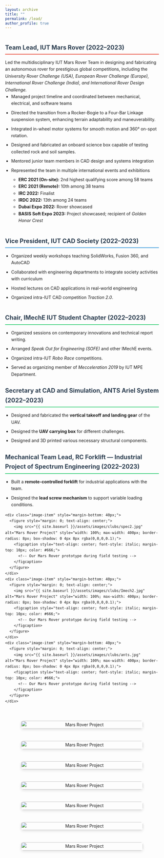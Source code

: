 ```yaml
---
layout: archive
title: ""
permalink: /lead/
author_profile: true
---
```

<div class="leadership-container" style="display: flex; gap: 40px; flex-wrap: wrap; align-items: flex-start;">
  <!-- Left Column - Leadership Roles -->
  <div class="left-column" style="flex: 1; min-width: 300px;">
    <!-- Mars Rover -->
    <div class="leadership-item" style="margin-bottom: 40px;">
      <h3 style="color: #2c3e50; border-bottom: 2px solid #e74c3c; padding-bottom: 5px; margin-bottom: 15px;">
        Team Lead, IUT Mars Rover (2022–2023)
      </h3>
      Led the multidisciplinary IUT Mars Rover Team in designing and fabricating an autonomous rover for prestigious global competitions, including the <em>University Rover Challenge (USA), European Rover Challenge (Europe), International Rover Challenge (India), and International Rover Design Challenge.</em>
      <ul style="padding-left: 20px; line-height: 1.6;">
        <li style="margin-bottom: 8px;">Managed project timeline and coordinated between mechanical, electrical, and software teams</li>
        <li style="margin-bottom: 8px;">Directed the transition from a Rocker-Bogie to a Four-Bar Linkage suspension system, enhancing terrain adaptability and maneuverability.</li>
        <li style="margin-bottom: 8px;">Integrated in-wheel motor systems for smooth motion and 360° on-spot rotation.</li>
        <li style="margin-bottom: 8px;"> Designed and fabricated an onboard science box capable of testing collected rock and soil samples.</li>
        <li style="margin-bottom: 8px;">Mentored junior team members in CAD design and systems integration</li>
        <li style="margin-bottom: 8px;">Represented the team in multiple international events and exhibitions</li>  
            <ul>
                <li><strong>ERC 2021 (On-site):</strong> 2nd highest qualifying score among 58 teams</li>
                <li><strong>ERC 2021 (Remote):</strong> 10th among 38 teams</li>
                <li><strong>IRC 2022:</strong> Finalist</li>
                <li><strong>IRDC 2022:</strong> 13th among 24 teams</li>
                <li><strong>Dubai Expo 2022:</strong> Rover showcased</li>
                <li><strong>BASIS Soft Expo 2023:</strong> Project showcased; recipient of <em>Golden Honor Crest</em></li>
            </ul>      
      </ul>
    </div>
    <!-- CAD Society -->
    <div class="leadership-item" style="margin-bottom: 40px;">
      <h3 style="color: #2c3e50; border-bottom: 2px solid #3498db; padding-bottom: 5px; margin-bottom: 15px;">
        Vice President, IUT CAD Society (2022–2023)
      </h3>
      <ul style="padding-left: 20px; line-height: 1.6;">
        <li style="margin-bottom: 8px;">Organized weekly workshops teaching SolidWorks, Fusion 360, and AutoCAD</li>
        <li style="margin-bottom: 8px;">Collaborated with engineering departments to integrate society activities with curriculum</li>
        <li style="margin-bottom: 8px;">Hosted lectures on CAD applications in real-world engineering</li>
        <li style="margin-bottom: 8px;">Organized intra-IUT CAD competition <em>Traction 2.0</em>.</li>
      </ul>
    </div>
    <!-- Add more leadership roles as needed -->
    <div class="leadership-item">
      <h3 style="color: #2c3e50; border-bottom: 2px solid #2ecc71; padding-bottom: 5px; margin-bottom: 15px;">
        Chair, IMechE IUT Student Chapter (2022–2023)
      </h3>
      <ul style="padding-left: 20px; line-height: 1.6;">
        <li style="margin-bottom: 8px;">Organized sessions on contemporary innovations and technical report writing.</li>
        <li style="margin-bottom: 8px;">Arranged <em>Speak Out for Engineering (SOFE)</em> and other IMechE events.</li>
        <li style="margin-bottom: 8px;">Organized intra-IUT <em>Robo Race</em> competitions.</li>
        <li style="margin-bottom: 8px;">Served as organizing member of <em>Mecceleration 2019</em> by IUT MPE Department.</li>
      </ul>
    </div>
    <!-- ANTS -->
    <div class="leadership-item">
      <h3 style="color: #2c3e50; border-bottom: 2px solid #2ecc71; padding-bottom: 5px; margin-bottom: 15px;">
        Secretary at CAD and Simulation, ANTS Ariel System (2022–2023)
      </h3>
      <ul style="padding-left: 20px; line-height: 1.6;">
        <li style="margin-bottom: 8px;">Designed and fabricated the <strong>vertical takeoff and landing gear</strong> of the UAV.</li>
        <li style="margin-bottom: 8px;">Designed the <strong>UAV carrying box</strong> for different challenges.</li>
        <li style="margin-bottom: 8px;">Designed and 3D printed various necessary structural components.</li>
      </ul>
    </div>
    <!-- Sepctrum -->
    <div class="leadership-item">
      <h3 style="color: #2c3e50; border-bottom: 2px solid #2ecc71; padding-bottom: 5px; margin-bottom: 15px;">
        Mechanical Team Lead, RC Forklift — Industrial Project of Spectrum Engineering (2022–2023)
      </h3>
      <ul style="padding-left: 20px; line-height: 1.6;">
        <li style="margin-bottom: 8px;">Built a <strong>remote-controlled forklift</strong> for industrial applications with the team.</li>
        <li style="margin-bottom: 8px;">Designed the <strong>lead screw mechanism</strong> to support variable loading conditions.</li>
      </ul>
    </div>

<!-- Images-->
    <div class="image-item" style="margin-bottom: 40px;">
      <figure style="margin: 0; text-align: center;">
        <img src="{{ site.baseurl }}/assets/images/clubs/spec2.jpg" alt="Mars Rover Project" style="width: 100%; max-width: 400px; border-radius: 8px; box-shadow: 0 4px 8px rgba(0,0,0,0.1);">
        <figcaption style="text-align: center; font-style: italic; margin-top: 10px; color: #666;">
          <!-- Our Mars Rover prototype during field testing -->
        </figcaption>
      </figure>
    </div>
    <div class="image-item" style="margin-bottom: 40px;">
      <figure style="margin: 0; text-align: center;">
        <img src="{{ site.baseurl }}/assets/images/clubs/Imech2.jpg" alt="Mars Rover Project" style="width: 100%; max-width: 400px; border-radius: 8px; box-shadow: 0 4px 8px rgba(0,0,0,0.1);">
        <figcaption style="text-align: center; font-style: italic; margin-top: 10px; color: #666;">
          <!-- Our Mars Rover prototype during field testing -->
        </figcaption>
      </figure>
    </div>
    <div class="image-item" style="margin-bottom: 40px;">
      <figure style="margin: 0; text-align: center;">
        <img src="{{ site.baseurl }}/assets/images/clubs/ants.jpg" alt="Mars Rover Project" style="width: 100%; max-width: 400px; border-radius: 8px; box-shadow: 0 4px 8px rgba(0,0,0,0.1);">
        <figcaption style="text-align: center; font-style: italic; margin-top: 10px; color: #666;">
          <!-- Our Mars Rover prototype during field testing -->
        </figcaption>
      </figure>
    </div>   
  </div>
  <!-- Right Column - Images -->
  <div class="right-column" style="flex: 1; min-width: 300px;">
    <!-- Mars Rover Image -->
    <div class="image-item" style="margin-bottom: 40px;">
      <figure style="margin: 0; text-align: center;">
        <img src="{{ site.baseurl }}/assets/images/rover.png" alt="Mars Rover Project" style="width: 100%; max-width: 400px; border-radius: 8px; box-shadow: 0 4px 8px rgba(0,0,0,0.1);">
        <figcaption style="text-align: center; font-style: italic; margin-top: 10px; color: #666;">
          <!-- Our Mars Rover prototype during field testing -->
        </figcaption>
      </figure>
    </div>
    <div class="image-item" style="margin-bottom: 40px;">
      <figure style="margin: 0; text-align: center;">
        <img src="{{ site.baseurl }}/assets/images/clubs/rover_3.png" alt="Mars Rover Project" style="width: 100%; max-width: 400px; border-radius: 8px; box-shadow: 0 4px 8px rgba(0,0,0,0.1);">
        <figcaption style="text-align: center; font-style: italic; margin-top: 10px; color: #666;">
          <!-- Our Mars Rover prototype during field testing -->
        </figcaption>
      </figure>
    </div>
    <div class="image-item" style="margin-bottom: 40px;">
      <figure style="margin: 0; text-align: center;">
        <img src="{{ site.baseurl }}/assets/images/clubs/cads.jpg" alt="Mars Rover Project" style="width: 100%; max-width: 400px; border-radius: 8px; box-shadow: 0 4px 8px rgba(0,0,0,0.1);">
        <figcaption style="text-align: center; font-style: italic; margin-top: 10px; color: #666;">
          <!-- Our Mars Rover prototype during field testing -->
        </figcaption>
      </figure>
    </div>
    <div class="image-item" style="margin-bottom: 40px;">
      <figure style="margin: 0; text-align: center;">
        <img src="{{ site.baseurl }}/assets/images/clubs/lec1.png" alt="Mars Rover Project" style="width: 100%; max-width: 400px; border-radius: 8px; box-shadow: 0 4px 8px rgba(0,0,0,0.1);">
        <figcaption style="text-align: center; font-style: italic; margin-top: 10px; color: #666;">
          <!-- Our Mars Rover prototype during field testing -->
        </figcaption>
      </figure>
    </div>
    <div class="image-item" style="margin-bottom: 40px;">
      <figure style="margin: 0; text-align: center;">
        <img src="{{ site.baseurl }}/assets/images/clubs/cads2.jpg" alt="Mars Rover Project" style="width: 100%; max-width: 400px; border-radius: 8px; box-shadow: 0 4px 8px rgba(0,0,0,0.1);">
        <figcaption style="text-align: center; font-style: italic; margin-top: 10px; color: #666;">
          <!-- Our Mars Rover prototype during field testing -->
        </figcaption>
      </figure>
    </div>
    <div class="image-item" style="margin-bottom: 40px;">
      <figure style="margin: 0; text-align: center;">
        <img src="{{ site.baseurl }}/assets/images/clubs/cads1.jpg" alt="Mars Rover Project" style="width: 100%; max-width: 400px; border-radius: 8px; box-shadow: 0 4px 8px rgba(0,0,0,0.1);">
        <figcaption style="text-align: center; font-style: italic; margin-top: 10px; color: #666;">
          <!-- Our Mars Rover prototype during field testing -->
        </figcaption>
      </figure>
    </div>
    <div class="image-item" style="margin-bottom: 40px;">
      <figure style="margin: 0; text-align: center;">
        <img src="{{ site.baseurl }}/assets/images/clubs/Imech1.jpg" alt="Mars Rover Project" style="width: 100%; max-width: 400px; border-radius: 8px; box-shadow: 0 4px 8px rgba(0,0,0,0.1);">
        <figcaption style="text-align: center; font-style: italic; margin-top: 10px; color: #666;">
          <!-- Our Mars Rover prototype during field testing -->
        </figcaption>
      </figure>
    </div> 
    <!-- CAD Society Image 
    <div class="image-item" style="margin-bottom: 40px;">
      <figure style="margin: 0; text-align: center;">
        <img src="{{ site.baseurl }}/assets/images/cad_society.jpg" alt="CAD Society Workshop" style="width: 100%; max-width: 400px; border-radius: 8px; box-shadow: 0 4px 8px rgba(0,0,0,0.1);">
        <figcaption style="text-align: center; font-style: italic; margin-top: 10px; color: #666;">
          CAD Society workshop with industry professionals
        </figcaption>
      </figure>
    </div> -->
    <!-- Additional Image if needed 
    <div class="image-item">
      <figure style="margin: 0; text-align: center;">
        <img src="{{ site.baseurl }}/assets/images/leadership3.jpg" alt="Student Council Event" style="width: 100%; max-width: 400px; border-radius: 8px; box-shadow: 0 4px 8px rgba(0,0,0,0.1);">
        <figcaption style="text-align: center; font-style: italic; margin-top: 10px; color: #666;">
          Engineering Student Council networking event
        </figcaption>
      </figure>
    </div> -->
  </div>
</div>

<style>
.leadership-container {
  line-height: 1.6;
}

.leadership-item h3 {
  font-size: 1.4em;
}

.leadership-item ul {
  margin-top: 0;
}

/* Responsive design */
@media (max-width: 768px) {
  .leadership-container {
    gap: 20px;
  }
  
  .left-column, .right-column {
    min-width: 100%;
  }
}
</style>
